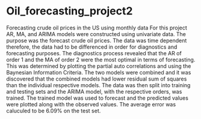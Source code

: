 # Oil_forecasting_project2
Forecasting crude oil prices in the US using monthly data
For this project AR, MA, and ARIMA models were constructed using univariate data. The purpose was the forecast crude oil prices. The data
was time dependent therefore, the data had to be differenced in order for diagnostics and forecasting purposes. The diagnostics
process revealed that the AR of order 1 and the MA of order 2 were the most optimal in terms of forecasting. This was determined by 
plotting the partial auto correlations and using the Baynesian Information Criteria. The two models were combined and it was discovered 
that the combined models had lower residual sum of squares than the individual respective models. The data was then split into training and
testing sets and the ARIMA model, with the respective orders, was trained. The trained model was used to forecast and the predicted values 
were plotted along with the observed values. The average error was caluculed to be 6.09% on the test set. 
